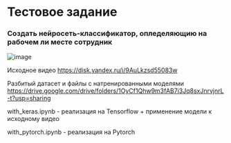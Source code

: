 # Тестовое задание
### Создать нейросеть-классификатор, опледеляющию на рабочем ли месте сотрудник
![image](https://user-images.githubusercontent.com/90474417/170891797-d0afc724-abfa-4e44-abb6-fcd0962165ec.png)

Исходное видео
https://disk.yandex.ru/i/9AuLkzsd55083w

Разбитый датасет и файлы с натренированными моделями
https://drive.google.com/drive/folders/1OyCf1Qhw9m3fAB7i3Jq8sxJnrvjnrL-t?usp=sharing

with_keras.ipynb - реализация на Tensorflow + применение модели к исходному видео

with_pytorch.ipynb - реализация на Pytorch
